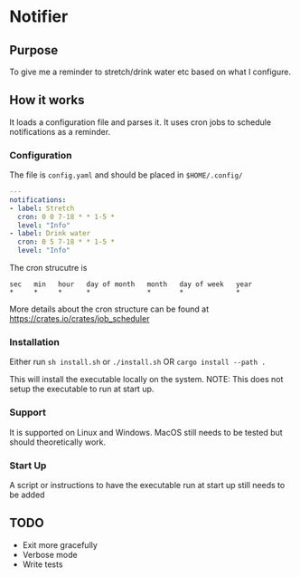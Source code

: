 # Notifier

## Purpose

To give me a reminder to stretch/drink water etc based on what I configure.

## How it works

It loads a configuration file and parses it. It uses cron jobs to schedule notifications as a reminder.

### Configuration
The file is `config.yaml` and should be placed in `$HOME/.config/`
```YAML
---
notifications:
- label: Stretch
  cron: 0 0 7-18 * * 1-5 *
  level: "Info"
- label: Drink water
  cron: 0 5 7-18 * * 1-5 *
  level: "Info"

```

The cron strucutre is
```
sec   min   hour   day of month   month   day of week   year
*     *     *      *              *       *             *
```

More details about the cron structure can be found at https://crates.io/crates/job_scheduler

### Installation

Either run
`sh install.sh` or `./install.sh`
OR
`cargo install --path .`

This will install the executable locally on the system.
NOTE: This does not setup the executable to run at start up.

### Support

It is supported on Linux and Windows. MacOS still needs to be tested but should theoretically work.

### Start Up

A script or instructions to have the executable run at start up still needs to be added

## TODO

 * Exit more gracefully
 * Verbose mode
 * Write tests
